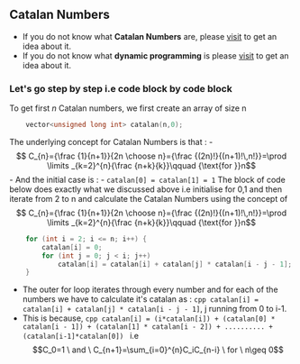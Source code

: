 ## Catalan Numbers
- If you do not know what **Catalan Numbers** are, please [visit](https://en.wikipedia.org/wiki/Catalan_number) to get an idea about it.
- If you do not know what **dynamic programming** is please [visit](https://iq.opengenus.org/n-th-fibonacci-number-using-dynamic-programming/) to get an idea about it.
### Let's go step by step i.e code block by code block
To get first *n* Catalan numbers, we first create an array of size n
```cpp
    vector<unsigned long int> catalan(n,0);
``` 
The underlying concept for Catalan Numbers is that :
    - $$  C_{n}={\frac {1}{n+1}}{2n \choose n}={\frac {(2n)!}{(n+1)!\,n!}}=\prod \limits _{k=2}^{n}{\frac {n+k}{k}}\qquad {\text{for }}n$$
    - And the initial case is :
        - ```catalan[0] = catalan[1] = 1```
The block of code below does exactly what we discussed above i.e initialise for 0,1 and then iterate from 2 to n and calculate the Catalan Numbers using the concept of $$  C_{n}={\frac {1}{n+1}}{2n \choose n}={\frac {(2n)!}{(n+1)!\,n!}}=\prod \limits _{k=2}^{n}{\frac {n+k}{k}}\qquad {\text{for }}n$$
```cpp 
    for (int i = 2; i <= n; i++) {
        catalan[i] = 0;
        for (int j = 0; j < i; j++)
            catalan[i] = catalan[i] + catalan[j] * catalan[i - j - 1];
    }
```
- The outer for loop iterates through every number and for each of the numbers we have to calculate it's catalan as : ```cpp catalan[i] = catalan[i] + catalan[j] * catalan[i - j - 1]```, j running from 0 to i-1.
- This is because, ```cpp catalan[i] = (i*catalan[i]) + (catalan[0] * catalan[i - 1]) + (catalan[1] * catalan[i - 2]) + .......... + (catalan[i-1]*catalan[0]) ``` i.e $$C_0=1 \ and \ C_{n+1}=\sum_{i=0}^{n}C_iC_{n-i} \ for \ n\geq 0$$